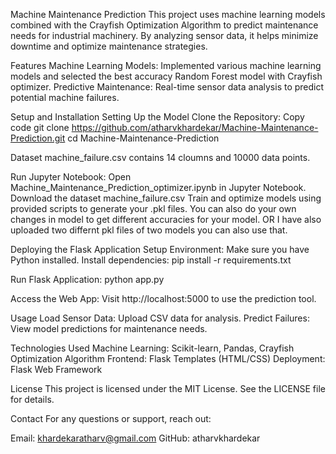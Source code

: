 Machine Maintenance Prediction 
This project uses machine learning models combined with the Crayfish Optimization Algorithm to predict maintenance needs for industrial machinery. By analyzing sensor data, it helps minimize downtime and optimize maintenance strategies.

Features
Machine Learning Models: Implemented various machine learning models and selected the best accuracy Random Forest model with Crayfish optimizer.
Predictive Maintenance: Real-time sensor data analysis to predict potential machine failures.

Setup and Installation
Setting Up the Model
Clone the Repository:
Copy code
git clone https://github.com/atharvkhardekar/Machine-Maintenance-Prediction.git
cd Machine-Maintenance-Prediction

Dataset
machine_failure.csv 
contains 14 cloumns and 10000 data points.

Run Jupyter Notebook:
Open Machine_Maintenance_Prediction_optimizer.ipynb in Jupyter Notebook.
Download the dataset machine_failure.csv
Train and optimize models using provided scripts to generate your .pkl files.
You can also do your own changes in model to get different accuracies for your model.
OR I have also uploaded two differnt pkl files of two models you can also use that.

Deploying the Flask Application
Setup Environment:
Make sure you have Python installed.
Install dependencies:
pip install -r requirements.txt

Run Flask Application:
python app.py

Access the Web App:
Visit http://localhost:5000 to use the prediction tool.

Usage
Load Sensor Data: Upload CSV data for analysis.
Predict Failures: View model predictions for maintenance needs.

Technologies Used
Machine Learning: Scikit-learn, Pandas, Crayfish Optimization Algorithm
Frontend: Flask Templates (HTML/CSS)
Deployment: Flask Web Framework

License
This project is licensed under the MIT License. See the LICENSE file for details.

Contact
For any questions or support, reach out:

Email: khardekaratharv@gmail.com
GitHub: atharvkhardekar
